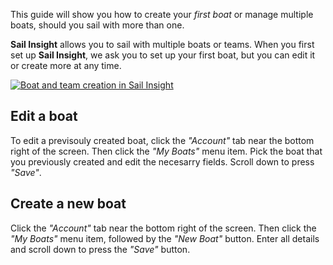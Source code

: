 This guide will show you how to create your *first boat* or manage multiple boats, should you sail with more than one.

**Sail Insight** allows you to sail with multiple boats or teams. When you first set up **Sail Insight**, we ask you to set up your first boat, but you can edit it or create more at any time.

[![Boat and team creation in Sail Insight](https://img.youtube.com/vi/rbdmoTf7w64/0.jpg)](https://www.youtube.com/watch?v=rbdmoTf7w64$t=1s)

## Edit a boat
To edit a previsouly created boat, click the *"Account"* tab near the bottom right of the screen. Then click the *"My Boats"* menu item. Pick the boat that you previously created and edit the necesarry fields. Scroll down to press *"Save"*.

## Create a new boat
Click the *"Account"* tab near the bottom right of the screen. Then click the *"My Boats"* menu item, followed by the *"New Boat"* button. Enter all details and scroll down to press the *"Save"* button.